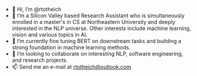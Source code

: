 - 👋 Hi, I’m @rtotheich
- 👀 I’m a Silicon Valley based Research Assistant who is simultaneously enrolled in a master's in CS at Northeastern University and deeply interested in the NLP universe. Other interests include machine learning, vision and various topics in AI.
- 🌱 I’m currently fine tuning BERT on downstream tasks and building a strong foundation in machine learning methods.
- 💞️ I’m looking to collaborate on interesting NLP, software engineering, and research projects.
- 📫 Send me an e-mail at rtotheich@outlook.com

<!---
rtotheich/rtotheich is a ✨ special ✨ repository because its `README.md` (this file) appears on your GitHub profile.
You can click the Preview link to take a look at your changes.
--->

